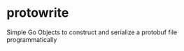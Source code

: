 protowrite
==========

Simple Go Objects to construct and serialize a protobuf file programmatically
